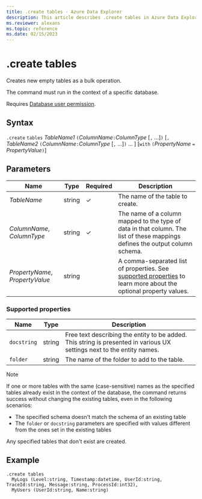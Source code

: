 ```yaml
---
title: .create tables - Azure Data Explorer
description: This article describes .create tables in Azure Data Explorer.
ms.reviewer: alexans
ms.topic: reference
ms.date: 02/15/2023
---
```

# .create tables

Creates new empty tables as a bulk operation.

The command must run in the context of a specific database.

Requires [Database user permission](./access-control/role-based-access-control.md).

## Syntax

`.create` `tables` *TableName1* `(`*ColumnName*`:`*ColumnType* [`,` ...]`)` [`,` *TableName2* `(`*ColumnName*`:`*ColumnType* [`,` ...]`)` ... ] [`with` `(`*PropertyName* `=` *PropertyValue*`)`]

## Parameters

| Name | Type | Required | Description |
|--|--|--|--|
| *TableName* | string | &check; | The name of the table to create. |
| *ColumnName*, *ColumnType* | string | &check; | The name of a column mapped to the type of data in that column. The list of these mappings defines the output column schema.|
| *PropertyName*, *PropertyValue* | string | | A comma-separated list of properties. See [supported properties](#supported-properties) to learn more about the optional property values.|

### Supported properties

|Name|Type|Description|
|--|--|--|
|`docstring`|string|Free text describing the entity to be added. This string is presented in various UX settings next to the entity names.|
|`folder`|string|The name of the folder to add to the table.|

> [!NOTE]
> If one or more tables with the same (case-sensitive) names as the specified tables already exist in the context of the database, the command returns success without changing the existing tables, even in the following scenarios:
>
> - The specified schema doesn't match the schema of an existing table
> - The `folder` or `docstring` parameters are specified with values different from the ones set in the existing tables
>
> Any specified tables that don't exist are created.

## Example

```kusto
.create tables 
  MyLogs (Level:string, Timestamp:datetime, UserId:string, TraceId:string, Message:string, ProcessId:int32),
  MyUsers (UserId:string, Name:string)
```
